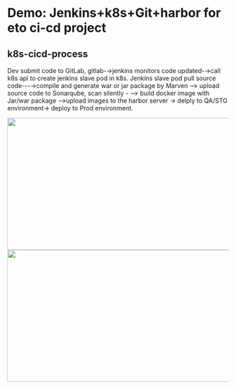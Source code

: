 # Demo: Jenkins+k8s+Git+harbor for eto ci-cd project

## k8s-cicd-process
Dev submit code to GitLab, gitlab-→jenkins monitors code updated-→call k8s api to create jenkins slave pod in k8s.
Jenkins slave pod pull source code---→compile and generate war or jar package by Marven	-->
upload source code to Sonarqube, scan silently - --> build docker image with Jar/war package -->upload images to the harbor server -> delply to QA/STG environment-> deploy to Prod environment.

 <img align='left' src="docs/1/1.harbor.jpg" width="600" height="300"> 
 
 <img align='left' src="docs/1/2.jenkins.pipeline.jpg" width="600" height="300">  
